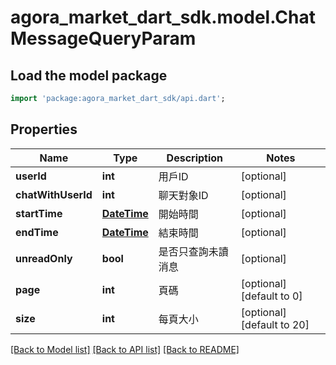 # agora_market_dart_sdk.model.ChatMessageQueryParam

## Load the model package
```dart
import 'package:agora_market_dart_sdk/api.dart';
```

## Properties
Name | Type | Description | Notes
------------ | ------------- | ------------- | -------------
**userId** | **int** | 用戶ID | [optional] 
**chatWithUserId** | **int** | 聊天對象ID | [optional] 
**startTime** | [**DateTime**](DateTime.md) | 開始時間 | [optional] 
**endTime** | [**DateTime**](DateTime.md) | 結束時間 | [optional] 
**unreadOnly** | **bool** | 是否只查詢未讀消息 | [optional] 
**page** | **int** | 頁碼 | [optional] [default to 0]
**size** | **int** | 每頁大小 | [optional] [default to 20]

[[Back to Model list]](../README.md#documentation-for-models) [[Back to API list]](../README.md#documentation-for-api-endpoints) [[Back to README]](../README.md)


